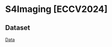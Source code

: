 # S4Imaging [ECCV2024]

## Dataset
[Data](https://drive.google.com/drive/folders/1lquUSl67CROXq0linwxnnTSM5CIveyra?usp=drive_link)


